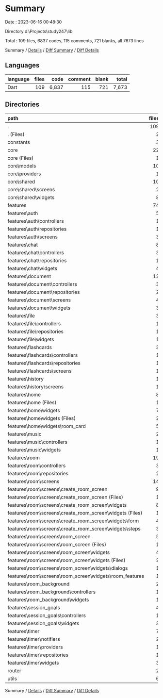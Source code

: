 # Summary

Date : 2023-06-16 00:48:30

Directory d:\\Projects\\study247\\lib

Total : 109 files,  6837 codes, 115 comments, 721 blanks, all 7673 lines

Summary / [Details](details.md) / [Diff Summary](diff.md) / [Diff Details](diff-details.md)

## Languages
| language | files | code | comment | blank | total |
| :--- | ---: | ---: | ---: | ---: | ---: |
| Dart | 109 | 6,837 | 115 | 721 | 7,673 |

## Directories
| path | files | code | comment | blank | total |
| :--- | ---: | ---: | ---: | ---: | ---: |
| . | 109 | 6,837 | 115 | 721 | 7,673 |
| . (Files) | 2 | 79 | 12 | 9 | 100 |
| constants | 3 | 76 | 0 | 10 | 86 |
| core | 22 | 1,008 | 3 | 123 | 1,134 |
| core (Files) | 1 | 12 | 0 | 4 | 16 |
| core\\models | 10 | 670 | 3 | 82 | 755 |
| core\\providers | 1 | 8 | 0 | 2 | 10 |
| core\\shared | 10 | 318 | 0 | 35 | 353 |
| core\\shared\\screens | 2 | 22 | 0 | 6 | 28 |
| core\\shared\\widgets | 8 | 296 | 0 | 29 | 325 |
| features | 74 | 5,555 | 100 | 558 | 6,213 |
| features\\auth | 5 | 216 | 1 | 32 | 249 |
| features\\auth\\controllers | 1 | 68 | 0 | 11 | 79 |
| features\\auth\\repositories | 1 | 73 | 1 | 11 | 85 |
| features\\auth\\screens | 3 | 75 | 0 | 10 | 85 |
| features\\chat | 8 | 614 | 2 | 48 | 664 |
| features\\chat\\controllers | 3 | 101 | 0 | 14 | 115 |
| features\\chat\\repositories | 1 | 57 | 0 | 8 | 65 |
| features\\chat\\widgets | 4 | 456 | 2 | 26 | 484 |
| features\\document | 12 | 1,092 | 14 | 109 | 1,215 |
| features\\document\\controllers | 3 | 148 | 0 | 19 | 167 |
| features\\document\\repositories | 2 | 166 | 0 | 21 | 187 |
| features\\document\\screens | 4 | 495 | 14 | 48 | 557 |
| features\\document\\widgets | 3 | 283 | 0 | 21 | 304 |
| features\\file | 3 | 200 | 1 | 23 | 224 |
| features\\file\\controllers | 1 | 25 | 0 | 5 | 30 |
| features\\file\\repositories | 1 | 53 | 1 | 10 | 64 |
| features\\file\\widgets | 1 | 122 | 0 | 8 | 130 |
| features\\flashcards | 3 | 281 | 45 | 25 | 351 |
| features\\flashcards\\controllers | 1 | 22 | 0 | 4 | 26 |
| features\\flashcards\\repositories | 1 | 33 | 0 | 5 | 38 |
| features\\flashcards\\screens | 1 | 226 | 45 | 16 | 287 |
| features\\history | 1 | 8 | 0 | 3 | 11 |
| features\\history\\screens | 1 | 8 | 0 | 3 | 11 |
| features\\home | 8 | 568 | 2 | 42 | 612 |
| features\\home (Files) | 1 | 124 | 0 | 10 | 134 |
| features\\home\\widgets | 7 | 444 | 2 | 32 | 478 |
| features\\home\\widgets (Files) | 2 | 191 | 0 | 11 | 202 |
| features\\home\\widgets\\room_card | 5 | 253 | 2 | 21 | 276 |
| features\\music | 2 | 115 | 0 | 13 | 128 |
| features\\music\\controllers | 1 | 57 | 0 | 8 | 65 |
| features\\music\\widgets | 1 | 58 | 0 | 5 | 63 |
| features\\room | 19 | 1,350 | 6 | 134 | 1,490 |
| features\\room\\controllers | 3 | 112 | 0 | 22 | 134 |
| features\\room\\repositories | 2 | 90 | 0 | 12 | 102 |
| features\\room\\screens | 14 | 1,148 | 6 | 100 | 1,254 |
| features\\room\\screens\\create_room_screen | 9 | 621 | 0 | 60 | 681 |
| features\\room\\screens\\create_room_screen (Files) | 1 | 87 | 0 | 13 | 100 |
| features\\room\\screens\\create_room_screen\\widgets | 8 | 534 | 0 | 47 | 581 |
| features\\room\\screens\\create_room_screen\\widgets (Files) | 1 | 34 | 0 | 3 | 37 |
| features\\room\\screens\\create_room_screen\\widgets\\form | 4 | 272 | 0 | 22 | 294 |
| features\\room\\screens\\create_room_screen\\widgets\\steps | 3 | 228 | 0 | 22 | 250 |
| features\\room\\screens\\room_screen | 5 | 527 | 6 | 40 | 573 |
| features\\room\\screens\\room_screen (Files) | 1 | 301 | 6 | 20 | 327 |
| features\\room\\screens\\room_screen\\widgets | 4 | 226 | 0 | 20 | 246 |
| features\\room\\screens\\room_screen\\widgets (Files) | 2 | 131 | 0 | 13 | 144 |
| features\\room\\screens\\room_screen\\widgets\\dialogs | 1 | 57 | 0 | 4 | 61 |
| features\\room\\screens\\room_screen\\widgets\\room_features | 1 | 38 | 0 | 3 | 41 |
| features\\room_background | 2 | 214 | 2 | 16 | 232 |
| features\\room_background\\controllers | 1 | 62 | 1 | 7 | 70 |
| features\\room_background\\widgets | 1 | 152 | 1 | 9 | 162 |
| features\\session_goals | 4 | 245 | 0 | 23 | 268 |
| features\\session_goals\\controllers | 1 | 28 | 0 | 7 | 35 |
| features\\session_goals\\widgets | 3 | 217 | 0 | 16 | 233 |
| features\\timer | 7 | 652 | 27 | 90 | 769 |
| features\\timer\\notifiers | 2 | 237 | 25 | 53 | 315 |
| features\\timer\\providers | 1 | 3 | 0 | 3 | 6 |
| features\\timer\\repositories | 1 | 28 | 0 | 7 | 35 |
| features\\timer\\widgets | 3 | 384 | 2 | 27 | 413 |
| router | 2 | 46 | 0 | 4 | 50 |
| utils | 6 | 73 | 0 | 17 | 90 |

Summary / [Details](details.md) / [Diff Summary](diff.md) / [Diff Details](diff-details.md)